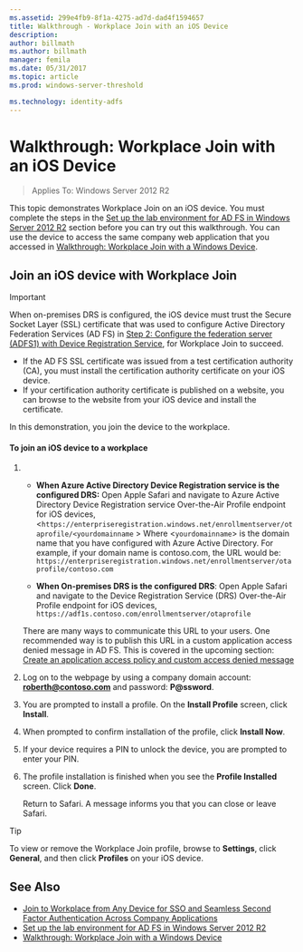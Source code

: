 ```yaml
---
ms.assetid: 299e4fb9-8f1a-4275-ad7d-dad4f1594657
title: Walkthrough - Workplace Join with an iOS Device
description:
author: billmath
ms.author: billmath
manager: femila
ms.date: 05/31/2017
ms.topic: article
ms.prod: windows-server-threshold

ms.technology: identity-adfs
---
```


# Walkthrough: Workplace Join with an iOS Device

>Applies To: Windows Server 2012 R2

This topic demonstrates Workplace Join on an iOS device. You must complete the steps in the [Set up the lab environment for AD FS in Windows Server 2012 R2](../../ad-fs/deployment/Set-up-the-lab-environment-for-AD-FS-in-Windows-Server-2012-R2.md) section before you can try out this walkthrough. You can use the device to access the same company web application that you accessed in [Walkthrough: Workplace Join with a Windows Device](Walkthrough--Workplace-Join-with-a-Windows-Device.md).

## Join an iOS device with Workplace Join

> [!IMPORTANT]
> When on-premises DRS is configured, the iOS device must trust the Secure Socket Layer (SSL) certificate that was used to configure Active Directory Federation Services (AD FS) in [Step 2: Configure the federation server (ADFS1) with Device Registration Service](../../ad-fs/deployment/Set-up-the-lab-environment-for-AD-FS-in-Windows-Server-2012-R2.md#BKMK_4), for Workplace Join to succeed.
> 
> -   If the AD FS SSL certificate was issued from a test certification authority (CA), you must install the certification authority certificate on your iOS device.
> -   If your certification authority certificate is published on a website, you can browse to the website from your iOS device and install the certificate.

In this demonstration, you join the device to the workplace.

#### To join an iOS device to a workplace

1.  -   **When Azure Active Directory Device Registration service is the configured DRS:**
        Open Apple Safari and navigate to Azure Active Directory Device Registration service Over-the-Air Profile endpoint for iOS devices, <`https://enterpriseregistration.windows.net/enrollmentserver/otaprofile/<yourdomainname` >
        Where <`yourdomainname`> is the domain name that you have configured with Azure Active Directory. For example, if your domain name is contoso.com, the URL would be: `https://enterpriseregistration.windows.net/enrollmentserver/otaprofile/contoso.com`

    -   **When On-premises DRS is the configured DRS**: 
        Open Apple Safari and navigate to the Device Registration Service (DRS) Over-the-Air Profile endpoint for iOS devices, `https://adf1s.contoso.com/enrollmentserver/otaprofile`

    There are many ways to communicate this URL to your users. One recommended way is to publish this URL in a custom application access denied message in AD FS. This is covered in the upcoming section: [Create an application access policy and custom access denied message](http://msdn.microsoft.com/library/azure/dn788908.aspx)

2.  Log on to the webpage by using a company domain account:  **roberth@contoso.com** and password: **P@ssword**.

3.  You are prompted to install a profile. On the **Install Profile** screen, click **Install**.

4.  When prompted to confirm installation of the profile, click **Install Now**.

5.  If your device requires a PIN to unlock the device, you are prompted to enter your PIN.

6.  The profile installation is finished when you see the **Profile Installed** screen. Click **Done**.

    Return to Safari. A message informs you that you can close or leave Safari.

> [!TIP]
> To view or remove the Workplace Join profile, browse to **Settings**, click **General**, and then click **Profiles** on your iOS device.

## See Also


- [Join to Workplace from Any Device for SSO and Seamless Second Factor Authentication Across Company Applications](Join-to-Workplace-from-Any-Device-for-SSO-and-Seamless-Second-Factor-Authentication-Across-Company-Applications.md)
- [Set up the lab environment for AD FS in Windows Server 2012 R2](../../ad-fs/deployment/Set-up-the-lab-environment-for-AD-FS-in-Windows-Server-2012-R2.md)
- [Walkthrough: Workplace Join with a Windows Device](Walkthrough--Workplace-Join-with-a-Windows-Device.md)



